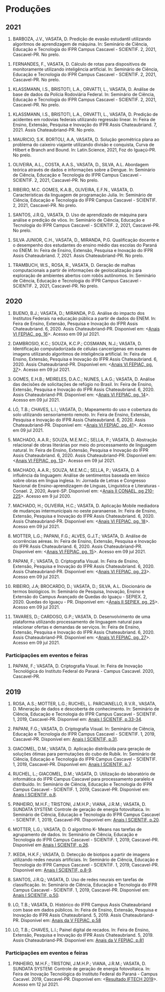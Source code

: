 # Produções

## 2021

1. BARBOZA, J.V., VASATA, D. Predição de evasão estudantil utilizando algoritmos de aprendizagem de máquina. In: Seminário de Ciência, Educação e Tecnologia do IFPR Campus Cascavel - SCIENTIF. 2, 2021, Cascavel-PR. No prelo.  
<!-- PREDIÇÃO DE EVASÃO ESTUDANTIL UTILIZANDO ALGORITMOS DE APRENDIZAGEM DE MÁQUINA	DARLON VASATA	JOSÉ VINICIUS SANTOS BARBOZA	DARLON VASATA -->

1. FERNANDES, F., VASATA, D. Cálculo de rotas para dispositivos de monitoramente utilizando inteligência artificial. In: Seminário de Ciência, Educação e Tecnologia do IFPR Campus Cascavel - SCIENTIF. 2, 2021, Cascavel-PR. No prelo.  
<!-- CÁLCULO DE ROTAS PARA DISPOSITIVOS DE MONITORAMENTO UTILIZANDO INTELIGÊNCIA ARTIFICIAL	DARLON VASATA	FABRICIO DE MEDEIRA FERNANDES	 -->

1. KLASSMANN, I.S., BRISTOTI, L.A., ORVATTI, L., VASATA, D. Análise de base de dados da Polícia Rodoviária Federal. In: Seminário de Ciência, Educação e Tecnologia do IFPR Campus Cascavel - SCIENTIF. 2, 2021, Cascavel-PR. No prelo. 
<!-- ANÁLISE DE BASE DE DADOS DA POLÍCIA RODOVIÁRIA FEDERAL	DARLON VASATA	IZADORA SCHEREN KLASSMANN	LOHANA DE AGUIAR BRISTOTI CORDEIRO	LILIAN ORVATTI -->

1. KLASSMANN, I.S., BRISTOTI, L.A., ORVATTI, L., VASATA, D. Predição de acidentes em rodovias federais utilizando regressão linear. In: Feira de Ensino, Extensão, Pesquisa e Inovação do IFPR Assis Chateaubriand. 7, 2021. Assis Chateaubriand-PR. No prelo.  
<!-- PREDIÇÃO DE ACIDENTES EM RODOVIAS FEDERAIS UTILIZANDO REGRESSÃO LINEAR -->

1. MAURICIO, S.K. BORTOLI, A.A, VASATA, D. Solução geométrica plana ao problema do caixeiro viajante utilizando divisão e conquista, Curva de Hilbert e Branch and Bound. In: Latin.Science, 2021, Foz do Iguaçú-PR. No prelo.
<!-- 1. MORETTO, A.F. PIMENTEL, M., SILVA, A.L., VASATA, D. Biobot: Dicionário em termos biológicos automatizado com robô via Telegram. In: Seminário de Ciência, Educação e Tecnologia do IFPR Campus Cascavel - SCIENTIF. 2, 2021, Cascavel-PR. No prelo.   -->
<!-- BIOBOT: DICIONÁRIO EM TERMOS BIOLÓGICOS AUTOMATIZADO COM ROBÔ VIA TELEGRAM	DARLON VASATA	ANA FLÁVIA MORETTO	MARIANA PIMENTEL DOS SANTOS	ANDRÉ LUIZ DA SILVA -->  

1. OLIVEIRA, A.L., COSTA, A.A.S., VASATA, D., SILVA, A.L. Abordagem teórica através de dados e informações sobre a Dengue. In: Seminário de Ciência, Educação e Tecnologia do IFPR Campus Cascavel - SCIENTIF. 2, 2021, Cascavel-PR. No prelo.  
<!-- ABORDAGEM TEÓRICA ATRAVÉS DE DADOS E INFORMAÇÕES SOBRE A DENGUE	ANDRE LUIS DA SILVA	DARLON VASATA	AMABILE DE LIMA OLIVEIRA	ANA ALICE SILVA COSTA -->

1. RIBEIRO, M.C. GOMES, K.A.B., OLIVEIRA, E.F.N., VASATA, D. Características da linguagem de programação Julia. In: Seminário de Ciência, Educação e Tecnologia do IFPR Campus Cascavel - SCIENTIF. 2, 2021, Cascavel-PR. No prelo.  
<!-- CARACTERÍSTICAS DA LINGUAGEM DE PROGRAMAÇÃO JULIA	DARLON VASATA	MATEUS COSTA RIBEIRO	KAMILI APARECIDA BATISTA GOMES	EDIMALDO FIALHO NUNES DE OLIVEIRA	 -->

1. SANTOS, J.R.Q., VASATA, D. Uso de aprendizado de máquina para análise e predição de vôos. In: Seminário de Ciência, Educação e Tecnologia do IFPR Campus Cascavel - SCIENTIF. 2, 2021, Cascavel-PR. No prelo.  
<!-- USO DE APRENDIZADO DE MÁQUINA PARA ANÁLISE E PREDIÇÃO DE VÔOS	DARLON VASATA	JOAO RAFAEL QUADROS DOS SANTOS	 -->

1. SILVA JUNIOR, C.H., VASATA, D., MIRANDA, P.G. Qualificação docente e o desempenho dos estudantes do ensino médio das escolas do Paraná no ENEM. In: Feira de Ensino, Extensão, Pesquisa e Inovação do IFPR Assis Chateaubriand. 7, 2021. Assis Chateaubriand-PR. No prelo.
<!-- QUALIFICAÇÃO DOCENTE E O DESEMPENHO DOS ESTUDANTES DO ENSINO MÉDIO DAS ESCOLAS DO PARANÁ NO ENEM -->

1. TRAMBUCH, W.S., ROSA, R., VASATA, D. Geração de malhas computacionais a partir de informações de geolocalização para exploração de ambientes abertos com robôs autônomos. In: Seminário de Ciência, Educação e Tecnologia do IFPR Campus Cascavel - SCIENTIF. 2, 2021, Cascavel-PR. No prelo.  
<!-- GERAÇÃO DE MALHAS COMPUTACIONAIS A PARTIR DE INFORMAÇÕES DE GEOLOCALIZAÇÃO PARA EXPLORAÇÃO DE AMBIENTES ABERTOS COM ROBÔS AUTÔNOMOS	RICARDO DA ROSA	WILLER SENO TRAMBUCH	DARLON VASATA -->






 


## 2020

1. BUENO, B.J.; VASATA, D.; MIRANDA, P.G.  Análise do impacto dos Institutos Federais na educação pública a partir de dados do ENEM. In: Feira de Ensino, Extensão, Pesquisa e Inovação do IFPR Assis Chateaubriand. 6, 2020. Assis Chateaubriand-PR. Disponível em: <[Anais VI FEPIAC, pg. 16](https://www.even3.com.br/6fepiac/)>. Acesso em 09 jul 2021.

1. DAMBROSIO, K.C.; SOUZA, K.C.P.; COSMANN, N.J.; VASATA, D. Identificação computadorizada de células cancerígenas em exames de imagens utilizando algoritmos de inteligência artificial. In: Feira de Ensino, Extensão, Pesquisa e Inovação do IFPR Assis Chateaubriand. 6, 2020. Assis Chateaubriand-PR. Disponível em: <[Anais VI FEPIAC, pg. 37](https://www.even3.com.br/6fepiac/)>. Acesso em 09 jul 2021.

1. GOMES, E.H.B.; MEIRELES, D.A.C.; NUNES, L.A.G.; VASATA, D. Análise das decisões de solicitações de refúgio no Brasil. In: Feira de Ensino, Extensão, Pesquisa e Inovação do IFPR Assis Chateaubriand. 6, 2020. Assis Chateaubriand-PR. Disponível em: <[Anais VI FEPIAC, pg. 14](https://www.even3.com.br/6fepiac/)>. Acesso em 09 jul 2021.

1. LÓ, T.B.; CHAVES, L.I.; VASATA, D.; Mapeamento do uso e cobertura do solo utilizando sensoriamento remoto. In: Feira de Ensino, Extensão, Pesquisa e Inovação do IFPR Assis Chateaubriand. 6, 2020. Assis Chateaubriand-PR. Disponível em: <[Anais VI FEPIAC, pg. 41](https://www.even3.com.br/6fepiac/)>. Acesso em 09 jul 2021.

1. MACHADO, A.A.R.; SOUZA, M.E.M.C.; SELLA, P.; VASATA, D. Abstração relacional de obras literárias por meio do processamento de linguagem natural. In: Feira de Ensino, Extensão, Pesquisa e Inovação do IFPR Assis Chateaubriand. 6, 2020. Assis Chateaubriand-PR. Disponível em: <[Anais VI FEPIAC, pg. 13](https://www.even3.com.br/6fepiac/)>. Acesso em 09 jul 2021.

1. MACHADO, A.A.R.; SOUZA, M.E.M.C.; SELLA, P.; VASATA, D. A influência da linguagem: Análise de sentimentos baseada em léxico sobre obras em língua inglesa. In: Jornada de Letras e Congresso Nacional de Ensino-aprendizagem de Línguas, Linguística e Literaturas - Conael. 2, 2020, Avaré-SP. Disponivel em: <[Anais II CONAEL, pg 210-225](https://sites.google.com/view/jornadadeletraseconael2020/edição-atual-anais-v-3-2020)>. Acesso em 9 jul 2020.

1. MACHADO, H.; OLIVEIRA, H.C.; VASATA, D. Aplicação Mobile mediadora de mudanças intermunicipais no oeste paranaense. In: Feira de Ensino, Extensão, Pesquisa e Inovação do IFPR Assis Chateaubriand. 6, 2020. Assis Chateaubriand-PR. Disponível em: <[Anais VI FEPIAC, pg. 18](https://www.even3.com.br/6fepiac/)>. Acesso em 09 jul 2021.

1. MOTTER, L.G.; PAPANI, F.G.; ALVES, G.J.T.; VASATA, D. Análise de ocorrências aéreas. In: Feira de Ensino, Extensão, Pesquisa e Inovação do IFPR Assis Chateaubriand. 6, 2020. Assis Chateaubriand-PR. Disponível em: <[Anais VI FEPIAC, pg. 15](https://www.even3.com.br/6fepiac/)>. Acesso em 09 jul 2021.

1. PAPANI, F.; VASATA, D. Criptografia Visual. In: Feira de Ensino, Extensão, Pesquisa e Inovação do IFPR Assis Chateaubriand. 6, 2020. Assis Chateaubriand-PR. Disponível em: <[Anais VI FEPIAC, pg. 23](https://www.even3.com.br/6fepiac/)>. Acesso em 09 jul 2021.

1. RIBEIRO, J.A; BROCARDO, D.; VASATA, D.; SILVA, A.L. Diocionário de termos biológicos. In: Seminário de Pesquisa, Inovação, Ensino e Extensão do Campus Avançado de Quedas do Iguaçu - SEPIEX. 2, 2020. Quedas do Iguaçu - PR. Disponível em: <[Anais II SEPIEX, pg. 25](http://sepiexquedas.blogspot.com/p/edi.html)>. Acesso em 09 jul 2021.
        
1. TAVARES, D.; CARDOSO, G.P.; VASATA, D. Desenvolvimento de uma plataforma utilizando processamento de linguagem natural para relacionar ofertas e demandas de serviços. In: Feira de Ensino, Extensão, Pesquisa e Inovação do IFPR Assis Chateaubriand. 6, 2020. Assis Chateaubriand-PR. Disponível em: <[Anais VI FEPIAC, pg. 27](https://www.even3.com.br/6fepiac/)>. Acesso em 09 jul 2021.

### Participações em eventos e feiras

1. PAPANI, F.; VASATA, D. Criptografia Visual. In: Feira de Inovação Tecnológica do Instituto Federal do Paraná - Campus Cascavel. 2020, Cascavel-PR.

## 2019

1. ROSA, A.S.; MOTTER, L.G.; RUCHEL, L. PARCIANELLO, R.V.R., VASATA, D. Mineração de dados e descoberta de conhecimento. In: Seminário de Ciência, Educação e Tecnologia do IFPR Campus Cascavel - SCIENTIF. 1, 2019, Cascavel-PR. Disponível em: [Anais I SCIENTIF, p.33-34](https://cascavel.ifpr.edu.br/wp-content/uploads/2020/03/ANAIS-DO-I-SCIENTIF-Vol-1-Dez-2019.pdf#page=33). 

1. PAPANI, F.G.; VASATA, D. Criptografia Visual. In: Seminário de Ciência, Educação e Tecnologia do IFPR Campus Cascavel - SCIENTIF. 1, 2019, Cascavel-PR. Disponível em: [Anais I SCIENTIF, p.31](https://cascavel.ifpr.edu.br/wp-content/uploads/2020/03/ANAIS-DO-I-SCIENTIF-Vol-1-Dez-2019.pdf#page=31). 

1. GIACOMEL, D.M.; VASATA, D. Aplicação distribuída para geração de soluções ótimas para permutações do cubo de Rubik. In: Seminário de Ciência, Educação e Tecnologia do IFPR Campus Cascavel - SCIENTIF. 1, 2019, Cascavel-PR. Disponível em: [Anais I SCIENTIF, p.7](https://cascavel.ifpr.edu.br/wp-content/uploads/2020/03/ANAIS-DO-I-SCIENTIF-Vol-1-Dez-2019.pdf#page=7). 

1. RUCHEL, L.; GIACOMEL, D.M.; VASATA, D. Utilização do laboratório de informática do IFPR Campus Cascavel para processamento paralelo e distribuído. In: Seminário de Ciência, Educação e Tecnologia do IFPR Campus Cascavel - SCIENTIF. 1, 2019, Cascavel-PR. Disponível em: [Anais I SCIENTIF, p.8](https://cascavel.ifpr.edu.br/wp-content/uploads/2020/03/ANAIS-DO-I-SCIENTIF-Vol-1-Dez-2019.pdf#page=8). 

1. PINHEIRO, M.H.F.; TRISTONI, J.M.H.P.; VIANA, J.R.M.; VASATA, D. SUNDATA SYSTEM: Controle de geração de energia fotovoltaica. In: Seminário de Ciência, Educação e Tecnologia do IFPR Campus Cascavel - SCIENTIF. 1, 2019, Cascavel-PR. Disponível em: [Anais I SCIENTIF, p.20](https://cascavel.ifpr.edu.br/wp-content/uploads/2020/03/ANAIS-DO-I-SCIENTIF-Vol-1-Dez-2019.pdf#page=20).  

1. MOTTER, L.G.; VASATA, D. O algoritmo K- Means nas tarefas de agrupamento de dados. In: Seminário de Ciência, Educação e Tecnologia do IFPR Campus Cascavel - SCIENTIF. 1, 2019, Cascavel-PR. Disponível em [Anais I SCIENTIF, p.26](https://cascavel.ifpr.edu.br/wp-content/uploads/2020/03/ANAIS-DO-I-SCIENTIF-Vol-1-Dez-2019.pdf#page=26). 

1. IKEDA, H.K.F.; VASATA, D. Detecção de biotipos a partir de imagens utilizando redes neurais artificiais. In: Seminário de Ciência, Educação e Tecnologia do IFPR Campus Cascavel - SCIENTIF. 1, 2019, Cascavel-PR. Disponível em: [Anais I SCIENTIF, p.8-9](https://cascavel.ifpr.edu.br/wp-content/uploads/2020/03/ANAIS-DO-I-SCIENTIF-Vol-1-Dez-2019.pdf#page=8). 

1. SANTOS, J.R.Q.; VASATA, D. Uso de redes neurais em tarefas de classificação.  In: Seminário de Ciência, Educação e Tecnologia do IFPR Campus Cascavel - SCIENTIF. 1, 2019, Cascavel-PR. Disponível em: [Anais I SCIENTIF, p.50](https://cascavel.ifpr.edu.br/wp-content/uploads/2020/03/ANAIS-DO-I-SCIENTIF-Vol-1-Dez-2019.pdf#page=50). 

1. LO, T.B.; VASATA, D. Histórico do IFPR Campus Assis Chateaubriand com base em dados públicos. In: Feira de Ensino, Extensão, Pesquisa e Inovação do IFPR Assis Chateaubriand. 5, 2019. Assis Chateaubriand-PR. Disponível em: [Anais da V FEPIAC, p.58](https://fepiac.ifpreventos.com.br/docs/fepiac-anais-2019.pdf#page=65)

1. LO, T.B.; CHAVES, L.I.; Painel digital de recados.  In: Feira de Ensino, Extensão, Pesquisa e Inovação do IFPR Assis Chateaubriand. 5, 2019. Assis Chateaubriand-PR. Disponível em: [Anais da V FEPIAC, p.81](https://fepiac.ifpreventos.com.br/docs/fepiac-anais-2019.pdf#page=88)

### Participações em eventos e feiras

1. PINHEIRO, M.H.F.; TRISTONI, J.M.H.P.; VIANA, J.R.M.; VASATA, D. SUNDATA SYSTEM: Controle de geração de energia fotovoltaica. In: Feira de Inovação Tecnológica do Instituto Federal do Paraná - Campus Cacavel. 2019, Cascavel-PR. Disponível em: <[Resultado IFTECH 2019](https://cascavel.ifpr.edu.br/wp-content/uploads/2019/09/CLASSIFICAÇAO-FINAL-IFTECH.pdf)>. Acesso em 12 jul 2021.  

```python

```
